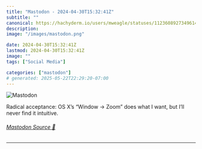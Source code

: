 ```yaml
---
title: "Mastodon - 2024-04-30T15:32:41Z"
subtitle: ""
canonical: https://hachyderm.io/users/mweagle/statuses/112360892734961461
description:
image: "/images/mastodon.png"

date: 2024-04-30T15:32:41Z
lastmod: 2024-04-30T15:32:41Z
image: ""
tags: ["Social Media"]

categories: ["mastodon"]
# generated: 2025-05-22T22:29:20-07:00
---
```

![Mastodon](/images/mastodon.png)

<p>Radical acceptance: OS X’s “Window -&gt; Zoom” does what I want, but I’ll never find it intuitive.</p>


###### [Mastodon Source 🐘](https://hachyderm.io/@mweagle/112360892734961461)

___
